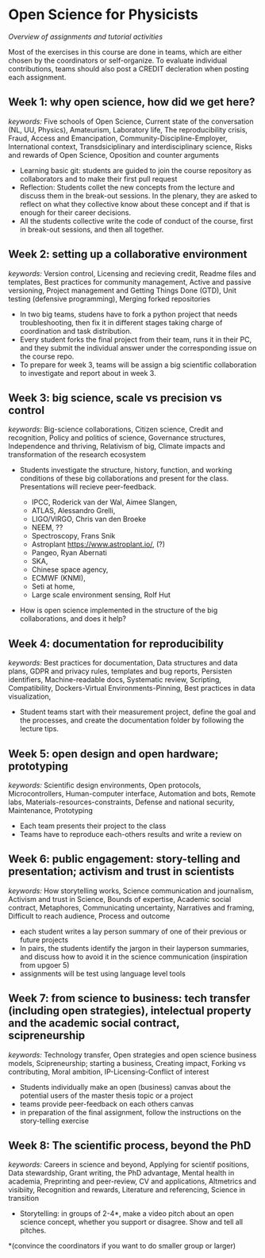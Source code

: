 # Open Science for Physicists
*Overview of assignments and tutorial activities*

Most of the exercises in this course are done in teams, which are either chosen by the coordinators or self-organize. To evaluate individual contributions, teams should also post a CREDIT decleration when posting each assignment.

## Week 1: why open science, how did we get here?  
*keywords:* Five schools of Open Science, Current state of the conversation (NL, UU, Physics), Amateurism, Laboratory life, The reproducibility crisis, Fraud, Access and Emancipation, Community-Discipline-Employer, International context, Transdsiciplinary and interdisciplinary science, Risks and rewards of Open Science, Oposition and counter arguments

+ Learning basic git: students are guided to join the course repository as collaborators and to make their first pull request
+ Reflection: Students collet the new concepts from the lecture and discuss them in the break-out sessions. In the plenary, they are asked to reflect on what they collective know about these concept and if that is enough for their career decisions.
+ All the students collective write the code of conduct of the course, first in break-out sessions, and then all together.

## Week 2: setting up a collaborative environment
*keywords:* Version control, Licensing and recieving credit, Readme files and templates, Best practices for community management, Active and passive versioning, Project management and Getting Things Done (GTD), Unit testing (defensive programming), Merging forked repositories 

+ In two big teams, studens have to fork a python project that needs troubleshooting, then fix it in different stages taking charge of coordination and task distribution.
+ Every student forks the final project from their team, runs it in their PC, and they submit the individual answer under the corresponding issue on the course repo.
+ To prepare for week 3, teams will be assign a big scientific collaboration to investigate and report about in week 3.

## Week 3: big science, scale vs precision vs control
*keywords:* Big-science collaborations, Citizen science, Credit and recognition, Policy and politics of science, Governance structures, Independence and thriving, Relativism of big, Climate impacts and transformation of the research ecosystem

+ Students investigate the structure, history, function, and working conditions of these big collaborations and present for the class. Presentations will recieve peer-feedback.
	+ IPCC, Roderick van der Wal, Aimee Slangen,
	+ ATLAS, Alessandro Grelli, 
	+ LIGO/VIRGO, Chris van den Broeke
	+ NEEM, ?? 
	+ Spectroscopy, Frans Snik
	+ Astroplant https://www.astroplant.io/, (?)
	+ Pangeo, Ryan Abernati
	+ SKA, 
	+ Chinese space agency,
	+ ECMWF (KNMI), 
	+ Seti at home,
	+ Large scale environment sensing, Rolf Hut
	 
+ How is open science implemented in the structure of the big collaborations, and does it help?

## Week 4: documentation for reproducibility
*keywords:* Best practices for documentation, Data structures and data plans, GDPR and privacy rules, templates and bug reports, Persisten identifiers, Machine-readable docs, Systematic review, Scripting, Compatibility, Dockers-Virtual Environments-Pinning, Best practices in data visualization, 

+ Student teams start with their measurement project, define the goal and the processes, and create the documentation folder by following the lecture tips.


## Week 5: open design and open hardware; prototyping
*keywords:* Scientific design environments, Open protocols, Microcontrollers, Human-computer interface, Automation and bots, Remote labs, Materials-resources-constraints, Defense and national security, Maintenance, Prototyping

+ Each team presents their project to the class
+ Teams have to reproduce each-others results and write a review on 

## Week 6: public engagement: story-telling and presentation; activism and trust in scientists
*keywords:* How storytelling works, Science communication and journalism, Activism and trust in Science, Bounds of expertise, Academic social contract, Metaphores, Communicating uncertainty, Narratives and framing, Difficult to reach audience, Process and outcome

+ each student writes a lay person summary of one of their previous or future projects
+ In pairs, the students identify the jargon in their layperson summaries, and discuss how to avoid it in the science communication (inspiration from upgoer 5)
+ assignments will be test using language level tools

## Week 7: from science to business: tech transfer (including open strategies), intelectual property and the academic social contract, scipreneurship
*keywords:* Technology transfer, Open strategies and open science business models, Scipreneurship; starting a business, Creating impact, Forking vs contributing, Moral ambition, IP-Licensing-Conflict of interest

+ Students individually make an open (business) canvas about the potential users of the master thesis topic or a project
+ teams provide peer-feedback on each others canvas
+ in preparation of the final assignment, follow the instructions on the story-telling exercise

## Week 8: The scientific process, beyond the PhD
*keywords:* Careers in science and beyond, Applying for scientif positions, Data stewardship, Grant writing, the PhD advantage, Mental health in academia, Preprinting and peer-review,  CV and applications, Altmetrics and visibiity, Recognition and rewards, Literature and referencing, Science in transition

+ Storytelling: in groups of 2-4*, make a video pitch about an open science concept, whether you support or disagree. Show and tell all pitches. 

*(convince the coordinators if you want to do smaller group or larger)
